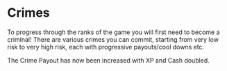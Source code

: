 # Crimes

To progress through the ranks of the game you will first need to become a criminal! There are various crimes you can commit, starting from very low risk to very high risk, each with progressive payouts/cool downs etc.

The Crime Payout has now been increased with XP and Cash doubled.
